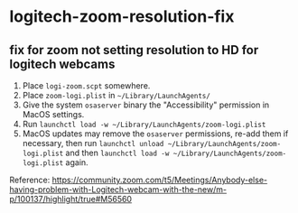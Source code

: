 # logitech-zoom-resolution-fix
fix for zoom not setting resolution to HD for logitech webcams
---
1. Place `logi-zoom.scpt` somewhere.
2. Place `zoom-logi.plist` in `~/Library/LaunchAgents/`
3. Give the system `osaserver` binary the "Accessibility" permission in MacOS settings.
4. Run `launchctl load -w ~/Library/LaunchAgents/zoom-logi.plist`
5. MacOS updates may remove the `osaserver` permissions, re-add them if necessary, then run `launchctl unload ~/Library/LaunchAgents/zoom-logi.plist` and then `launchctl load -w ~/Library/LaunchAgents/zoom-logi.plist` again.

Reference: https://community.zoom.com/t5/Meetings/Anybody-else-having-problem-with-Logitech-webcam-with-the-new/m-p/100137/highlight/true#M56560
